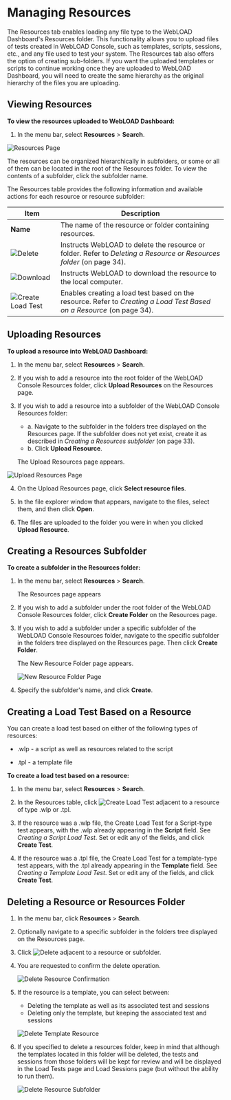 # Managing Resources

The Resources tab enables loading any file type to the WebLOAD Dashboard's Resources folder. This functionality allows you to upload files of tests created in WebLOAD Console, such as templates, scripts, sessions, etc., and any file used to test your system. The Resources tab also offers the option of creating sub-folders. If you want the uploaded templates or scripts to continue working once they are uploaded to WebLOAD Dashboard, you will need to create the same hierarchy as the original hierarchy of the files you are uploading.

## Viewing Resources

**To view the resources uploaded to WebLOAD Dashboard:**

1. In the menu bar, select **Resources** > **Search**.

![Resources Page](/images/dashboard/managing-resources/resources-page.png)

The resources can be organized hierarchically in subfolders, or some or all of them can be located in the root of the Resources folder. To view the contents of a subfolder, click the subfolder name.

The Resources table provides the following information and available actions for each resource or resource subfolder:

| **Item** | **Description** |
|----------|-----------------|
| **Name** | The name of the resource or folder containing resources. |
| ![Delete](/images/dashboard/managing-tests/managing-tests-delete.png) | Instructs WebLOAD to delete the resource or folder. Refer to *Deleting a Resource or Resources folder* (on page 34). |
| ![Download](/images/dashboard/managing-resources/download-icon.png) | Instructs WebLOAD to download the resource to the local computer. |
| ![Create Load Test](/images/dashboard/managing-resources/create-load-test.png) | Enables creating a load test based on the resource. Refer to *Creating a Load Test Based on a Resource* (on page 34). |

## Uploading Resources

**To upload a resource into WebLOAD Dashboard:**

1. In the menu bar, select **Resources** > **Search**.

2. If you wish to add a resource into the root folder of the WebLOAD Console Resources folder, click **Upload Resources** on the Resources page.

3. If you wish to add a resource into a subfolder of the WebLOAD Console Resources folder:
    - a. Navigate to the subfolder in the folders tree displayed on the Resources page. If the subfolder does not yet exist, create it as described in *Creating a Resources subfolder* (on page 33).
    - b. Click **Upload Resource**.

   The Upload Resources page appears.

![Upload Resources Page](/images/dashboard/managing-resources/upload-resources-page.png)

4. On the Upload Resources page, click **Select resource files**.

5. In the file explorer window that appears, navigate to the files, select them, and then click **Open**.

6. The files are uploaded to the folder you were in when you clicked **Upload Resource**.

## Creating a Resources Subfolder

**To create a subfolder in the Resources folder:**

1. In the menu bar, select **Resources** > **Search**.
   
    The Resources page appears

2. If you wish to add a subfolder under the root folder of the WebLOAD Console Resources folder, click **Create Folder** on the Resources page.

3. If you wish to add a subfolder under a specific subfolder of the WebLOAD Console Resources folder, navigate to the specific subfolder in the folders tree displayed on the Resources page. Then click **Create Folder**.

    The New Resource Folder page appears.

    ![New Resource Folder Page](/images/dashboard/managing-resources/new-resource-folder.png)

4. Specify the subfolder's name, and click **Create**.

## Creating a Load Test Based on a Resource

You can create a load test based on either of the following types of resources:

- .wlp - a script as well as resources related to the script

- .tpl - a template file

**To create a load test based on a resource:**

1. In the menu bar, select **Resources** > **Search**.

2. In the Resources table, click ![Create Load Test](/images/dashboard/managing-resources/create-load-test.png) adjacent to a resource of type .wlp or .tpl.
   
3. If the resource was a .wlp file, the Create Load Test for a Script-type test appears, with the .wlp already appearing in the **Script** field. See *Creating a Script Load Test*. Set or edit any of the fields, and click **Create Test**.

4. If the resource was a .tpl file, the Create Load Test for a template-type test appears, with the .tpl already appearing in the **Template** field. See *Creating a Template Load Test*. Set or edit any of the fields, and click **Create Test**.

## Deleting a Resource or Resources Folder

1. In the menu bar, click **Resources** > **Search**.

2. Optionally navigate to a specific subfolder in the folders tree displayed on the Resources page.

3. Click ![Delete](/images/dashboard/icons/delete.png) adjacent to a resource or subfolder.

4. You are requested to confirm the delete operation.

    ![Delete Resource Confirmation](/images/dashboard/managing-resources/delete-resource-confirmation.png)

5. If the resource is a template, you can select between:
    - Deleting the template as well as its associated test and sessions
    - Deleting only the template, but keeping the associated test and sessions

    ![Delete Template Resource](/images/dashboard/managing-resources/delete-template-resource.png)

6. If you specified to delete a resources folder, keep in mind that although the templates located in this folder will be deleted, the tests and sessions from those folders will be kept for review and will be displayed in the Load Tests page and Load Sessions page (but without the ability to run them).

    ![Delete Resource Subfolder](/images/dashboard/managing-resources/delete-resource-subfolder.png)
